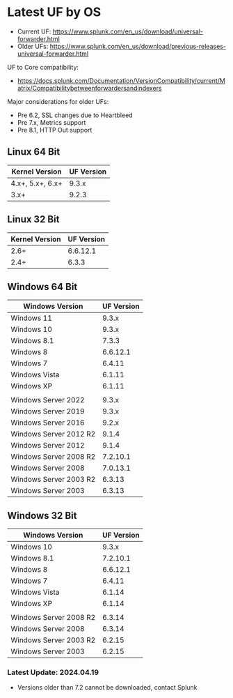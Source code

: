 # Latest UF by OS

- Current UF: https://www.splunk.com/en_us/download/universal-forwarder.html
- Older UFs: https://www.splunk.com/en_us/download/previous-releases-universal-forwarder.html

UF to Core compatibility:

- https://docs.splunk.com/Documentation/VersionCompatibility/current/Matrix/Compatibilitybetweenforwardersandindexers

Major considerations for older UFs:

- Pre 6.2, SSL changes due to Heartbleed
- Pre 7.x, Metrics support
- Pre 8.1, HTTP Out support

## Linux 64 Bit

| Kernel Version | UF Version |
| -------------- | ---------- |
| 4.x+, 5.x+, 6.x+ | 9.3.x |
| 3.x+ | 9.2.3 |

## Linux 32 Bit

| Kernel Version | UF Version |
| -------------- | ---------- |
| 2.6+           | 6.6.12.1   |
| 2.4+           | 6.3.3      |

## Windows 64 Bit

| Windows Version | UF Version |
| --------------- | ---------- |
| Windows 11      | 9.3.x      |
| Windows 10      | 9.3.x      |
| Windows 8.1     | 7.3.3      |
| Windows 8       | 6.6.12.1   |
| Windows 7       | 6.4.11     |
| Windows Vista   | 6.1.11     |
| Windows XP      | 6.1.11     |
| | |
| Windows Server 2022    | 9.3.x    |
| Windows Server 2019    | 9.3.x    |
| Windows Server 2016    | 9.2.x    |
| Windows Server 2012 R2 | 9.1.4    |
| Windows Server 2012    | 9.1.4    |
| Windows Server 2008 R2 | 7.2.10.1 |
| Windows Server 2008    | 7.0.13.1 |
| Windows Server 2003 R2 | 6.3.13   |
| Windows Server 2003    | 6.3.13   |

## Windows 32 Bit

| Windows Version | UF Version |
| --------------- | ---------- |
| Windows 10      | 9.3.x    |
| Windows 8.1     | 7.2.10.1 |
| Windows 8       | 6.6.12.1 |
| Windows 7       | 6.4.11   |
| Windows Vista   | 6.1.14   |
| Windows XP      | 6.1.14   |
| | |
| Windows Server 2008 R2 | 6.3.14 |
| Windows Server 2008    | 6.3.14 |
| Windows Server 2003 R2 | 6.2.15 |
| Windows Server 2003    | 6.2.15 |

### Latest Update: 2024.04.19

- Versions older than 7.2 cannot be downloaded, contact Splunk
